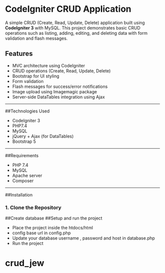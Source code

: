 
# CodeIgniter CRUD Application

A simple CRUD (Create, Read, Update, Delete) application built using **CodeIgniter 3** with MySQL. This project demonstrates basic CRUD operations such as listing, adding, editing, and deleting data with form validation and flash messages.

## Features

- MVC architecture using CodeIgniter
- CRUD operations (Create, Read, Update, Delete)
- Bootstrap for UI styling
- Form validation
- Flash messages for success/error notifications
- Image upload using Imagemagic package
- Server-side DataTables integration using Ajax

---

##Technologies Used

- CodeIgniter 3
- PHP7.4
- MySQL
- jQuery + Ajax (for DataTables)
- Bootstrap 5

---

##Requirements

- PHP 7.4 
- MySQL
- Apache server
- Composer 

---

##Installation

### 1. Clone the Repository


##Create database
##Setup and run the project
- Place the project inside the htdocs/html
- config base url in config.php
- Update your database username , password and host in database.php
- Run the project



# crud_jew
